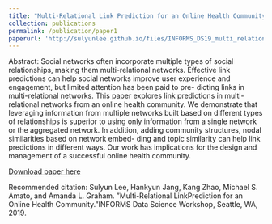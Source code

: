 ```yaml
---
title: "Multi-Relational Link Prediction for an Online Health Community"
collection: publications
permalink: /publication/paper1
paperurl: 'http://sulyunlee.github.io/files/INFORMS_DS19_multi_relational_link_prediction.pdf'
---
```

Abstract:
Social networks often incorporate multiple types of social relationships, making them multi-relational networks. Effective link predictions can help social networks improve user experience and engagement, but limited attention has been paid to pre- dicting links in multi-relational networks. This paper explores link predictions in multi- relational networks from an online health community. We demonstrate that leveraging information from multiple networks built based on different types of relationships is superior to using only information from a single network or the aggregated network. In addition, adding community structures, nodal similarities based on network embed- ding and topic similarity can help link predictions in different ways. Our work has implications for the design and management of a successful online health community.

[Download paper here](http://sulyunlee.github.io/files/INFORMS_DS19_multi_relational_link_prediction.pdf)

Recommended citation: Sulyun Lee, Hankyun Jang, Kang Zhao, Michael S. Amato, and Amanda L. Graham.  ”Multi-Relational LinkPrediction for an Online Health Community.”INFORMS Data Science Workshop, Seattle, WA, 2019.
